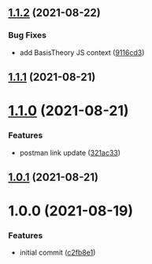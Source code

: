 ## [1.1.2](https://github.com/Basis-Theory/docs/compare/v1.1.1...v1.1.2) (2021-08-22)


### Bug Fixes

* add BasisTheory JS context ([9116cd3](https://github.com/Basis-Theory/docs/commit/9116cd3cce5565cea5ce2794156f15be90004ec2))

## [1.1.1](https://github.com/Basis-Theory/docs/compare/v1.1.0...v1.1.1) (2021-08-21)

# [1.1.0](https://github.com/Basis-Theory/docs/compare/v1.0.1...v1.1.0) (2021-08-21)


### Features

* postman link update ([321ac33](https://github.com/Basis-Theory/docs/commit/321ac33e890bc878c7b47f9a1656cd3eda3e3829))

## [1.0.1](https://github.com/Basis-Theory/docs/compare/v1.0.0...v1.0.1) (2021-08-21)

# 1.0.0 (2021-08-19)


### Features

* initial commit ([c2fb8e1](https://github.com/Basis-Theory/docs/commit/c2fb8e1c75ba247f0be9916d78d08c4d03c5bce9))
